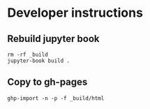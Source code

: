# Developer instructions

## Rebuild jupyter book

```
rm -rf _build
jupyter-book build .
```

## Copy to gh-pages

```
ghp-import -n -p -f _build/html
```